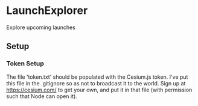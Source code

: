 # LaunchExplorer
Explore upcoming launches

## Setup
### Token Setup
The file 'token.txt' should be populated with the Cesium.js token. I've put
this file in the .gitignore so as not to broadcast it to the world. Sign
up at https://cesium.com/ to get your own, and put it in that file (with
permission such that Node can open it).
